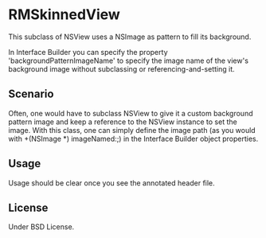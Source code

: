 # RMSkinnedView

This subclass of NSView uses a NSImage as pattern to fill its background.

In Interface Builder you can specify the property 'backgroundPatternImageName' to specify the image name of the view's background image without subclassing or referencing-and-setting it.

## Scenario

Often, one would have to subclass NSView to give it a custom background pattern image and keep a reference to the NSView instance to set the image. With this class, one can simply define the image path (as you would with +(NSImage *) imageNamed:;) in the Interface Builder object properties.

## Usage

Usage should be clear once you see the annotated header file.

## License

Under BSD License.